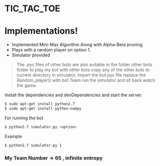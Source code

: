 # TIC_TAC_TOE

# Implementations!

  - Implemented Mini-Max Algorithm Along with Alpha-Beta pruning
  - Plays with a random player on option 1.
  - Simulator provided

> The .pyc files of other bots are also avilable in the folder other bots folder
> to play my bot with other bots copy any of the other bots to current directory
> in simulator, import the bot.pyc file replace the Random_player() with bot.Team<botnumber>
> run the simulator and sit back watch the game.

Install the dependencies and devDependencies and start the server.

```sh
$ sudo apt-get install python2.7
$ sudo apt-get install python-numpy
```
For running the bot 
```sh
$ python2.7 simulator.py <option>
```
Example
```sh
$ python2.7 simulator.py 1
```
### My Team Number -> 65 , infinite entropy
